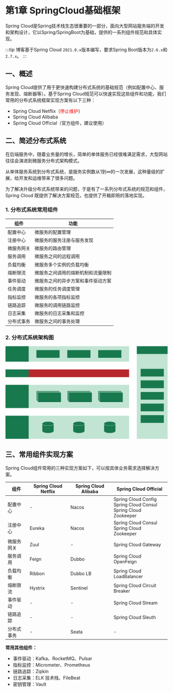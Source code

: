# 第1章 SpringCloud基础框架

Spring Cloud是Spring技术栈生态很重要的一部分，面向大型网站服务端的开发和架构设计，它以Spring/SpringBoot为基础，提供的一系列组件规范和具体实现。

:::tip
博客基于Spring Cloud `2021.0.x`版本编写，要求Spring Boot版本为`2.6.x`和`2.7.x`。
:::


## 一、概述

Spring Cloud提供了用于更快速构建分布式系统的基础规范（例如配置中心、服务发现、熔断器等）。基于Spring Cloud规范可以快速实现这些组件和功能，我们常用的分布式系统框架实现方案有以下三种：

- Spring Cloud Netflix（<span style='color:red;'>停止维护</span>）
- Spring Cloud Alibaba
- Spring Cloud Official（官方组件，建议使用）

## 二、简述分布式系统

在后端服务中，随着业务量的增长，简单的单体服务已经很难满足需求，大型网站往往会演进到微服务分布式架构模式。

从单体服务系统到分布式系统，是服务实例数从1到∞的一次发展，这种量级的扩展，给开发和运维带来了很多问题。

为了解决升级分布式系统带来的问题，于是有了一系列分布式系统的规范和组件，Spring Cloud 既提供了解决方案规范，也提供了开箱即用的落地实现。

### 1. 分布式系统常用组件

|组件|功能|
|-|-|
|配置中心|微服务的配置管理|
|注册中心|微服务的服务注册与服务发现|
|微服务网关|微服务的路由管理|
|服务调用|微服务之间的远程调用|
|负载均衡|微服务多个实例的负载均衡|
|熔断限流|微服务之间调用的熔断机制和流量限制|
|事件驱动|微服务之间的异步方案和事件驱动方案|
|任务调度|微服务的任务调度管理|
|指标监控|微服务的各项指标监控|
|链路追踪|微服务的调用链路监控|
|日志采集|微服务的日志采集和监控|
|分布式事务|微服务之间的事务处理|

### 2. 分布式系统架构图

![SpringCloud.drawio](images/1.svg#svg-dark)

## 三、常用组件实现方案

Spring Cloud组件常用的三种实现方案如下，可以按具体业务需求选择解决方案。

|组件|Spring Cloud Netflix|Spring Cloud Alibaba|Spring Cloud Official|
|-|-|-|-|
|配置中心|-|Nacos|Spring Cloud Config <br/> Spring Cloud Consul <br/> Spring Cloud Zookeeper|
|注册中心|Eureka|Nacos|Spring Cloud Consul <br/> Spring Cloud Zookeeper|
|微服务网关|Zuul|-|Spring Cloud Gateway|
|服务调用|Feign| Dubbo| Spring Cloud OpenFeign|
|负载均衡|Ribbon|Dubbo LB|Spring Cloud LoadBalancer|
|熔断限流|Hystrix|Sentinel|Spring Cloud Circuit Breaker|
|事件驱动|-|-|Spring Cloud Stream|
|链路追踪|-|-|Spring Cloud Sleuth|
|分布式事务|-|Seata|-|

**常用其他组件：**

- 事件驱动：Kafka、RocketMQ、Pulsar
- 指标监控：Micrometer、Prometheus
- 链路追踪：Zipkin
- 日志采集：ELK 技术栈、FileBeat
- 密钥管理：Vault
